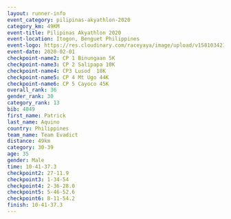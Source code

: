 ```yaml
--- 
layout: runner-info 
event_category: pilipinas-akyathlon-2020 
category_km: 49KM 
event-title: Pilipinas Akyathlon 2020 
event-location: Itogon, Benguet Philippines 
event-logo: https://res.cloudinary.com/raceyaya/image/upload/v1581034212/logo/ph-akyathlon_ldmu3f.png 
event-date: 2020-02-01 
checkpoint-name2: CP 1 Binungaan 5K 
checkpoint-name3: CP 2 Salipapa 10K 
checkpoint-name4: CP3 Lusod  18K 
checkpoint-name5: CP 4 Mt Ugo 44K 
checkpoint-name6: CP 5 Cayoco 45K 
overall_rank: 36
gender_rank: 30
category_rank: 13
bib: 4049
first_name: Patrick
last_name: Aquino
country: Philippines
team_name: Team Evadict
distance: 49km
category: 30-39
age: 35
gender: Male
time: 10-41-37.3
checkpoint2: 27-11.9
checkpoint3: 1-34-54
checkpoint4: 2-36-28.0
checkpoint5: 5-46-52.6
checkpoint6: 8-11-54.2
finish: 10-41-37.3
--- 
```

